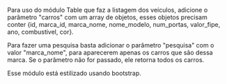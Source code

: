 Para uso do módulo Table que faz a listagem dos veículos, adicione o parâmetro "carros" com um array de objetos,
esses objetos precisam conter {id, marca_id, marca_nome, nome_modelo, num_portas, valor_fipe, ano, combustivel, cor}.

Para fazer uma pesquisa basta adicionar o parâmetro "pesquisa" com o valor "marca_nome", para aparecerem apenas
os carros que são dessa marca. Se o parâmetro não for passado, ele retorna todos os carros.

Esse módulo está estilizado usando bootstrap.